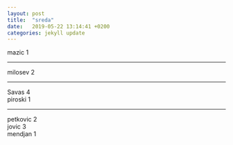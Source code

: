 ```yaml
---
layout: post
title:  "sreda"
date:   2019-05-22 13:14:41 +0200
categories: jekyll update
---
```


mazic 1  

***

milosev 2  

***

Savas 4  
piroski 1  

***

petkovic 2  
jovic 3  
mendjan 1  

